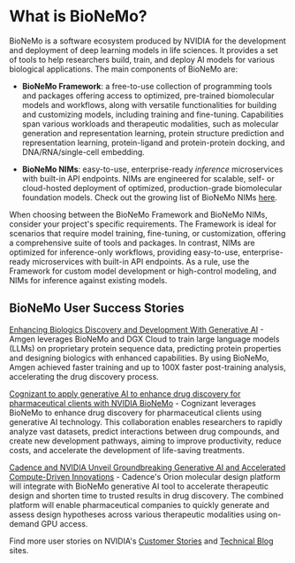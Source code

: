 # What is BioNeMo?

BioNeMo is a software ecosystem produced by NVIDIA for the development and deployment of deep learning models in life sciences. It provides a set of tools to help researchers build, train, and deploy AI models for various biological applications. The main components of BioNeMo are:

- **BioNeMo Framework**: a free-to-use collection of programming tools and packages offering access to optimized, pre-trained biomolecular models and workflows, along with versatile functionalities for building and customizing models, including training and fine-tuning. Capabilities span various workloads and therapeutic modalities, such as molecular generation and representation learning, protein structure prediction and representation learning, protein-ligand and protein-protein docking, and DNA/RNA/single-cell embedding.

- **BioNeMo NIMs**: easy-to-use, enterprise-ready _inference_ microservices with built-in API endpoints. NIMs are engineered for scalable, self- or cloud-hosted deployment of optimized, production-grade biomolecular foundation models. Check out the growing list of BioNeMo NIMs [here](https://build.nvidia.com/explore/biology).

When choosing between the BioNeMo Framework and BioNeMo NIMs, consider your project's specific requirements. The Framework is ideal for scenarios that require model training, fine-tuning, or customization, offering a comprehensive suite of tools and packages. In contrast, NIMs are optimized for inference-only workflows, providing easy-to-use, enterprise-ready microservices with built-in API endpoints. As a rule, use the Framework for custom model development or high-control modeling, and NIMs for inference against existing models.

## BioNeMo User Success Stories

[Enhancing Biologics Discovery and Development With Generative AI](https://www.nvidia.com/en-us/case-studies/amgen-biologics-discovery-and-development/) - Amgen leverages BioNeMo and DGX Cloud to train large language models (LLMs) on proprietary protein sequence data, predicting protein properties and designing biologics with enhanced capabilities. By using BioNeMo, Amgen achieved faster training and up to 100X faster post-training analysis, accelerating the drug discovery process.

[Cognizant to apply generative AI to enhance drug discovery for pharmaceutical clients with NVIDIA BioNeMo](https://investors.cognizant.com/news-and-events/news/news-details/2024/Cognizant-to-apply-generative-AI-to-enhance-drug-discovery-for-pharmaceutical-clients-with-NVIDIA-BioNeMo/default.aspx) - Cognizant leverages BioNeMo to enhance drug discovery for pharmaceutical clients using generative AI technology. This collaboration enables researchers to rapidly analyze vast datasets, predict interactions between drug compounds, and create new development pathways, aiming to improve productivity, reduce costs, and accelerate the development of life-saving treatments.

[Cadence and NVIDIA Unveil Groundbreaking Generative AI and Accelerated Compute-Driven Innovations](https://www.cadence.com/en_US/home/company/newsroom/press-releases/pr/2024/cadence-and-nvidia-unveil-groundbreaking-generative-ai-and.html) - Cadence's Orion molecular design platform will integrate with BioNeMo generative AI tool to accelerate therapeutic design and shorten time to trusted results in drug discovery. The combined platform will enable pharmaceutical companies to quickly generate and assess design hypotheses across various therapeutic modalities using on-demand GPU access.

Find more user stories on NVIDIA's [Customer Stories](https://www.nvidia.com/en-us/case-studies/?industries=Healthcare%20%26%20Life%20Sciences&page=1) and [Technical Blog](https://developer.nvidia.com/blog/search-posts/?q=bionemo) sites.

